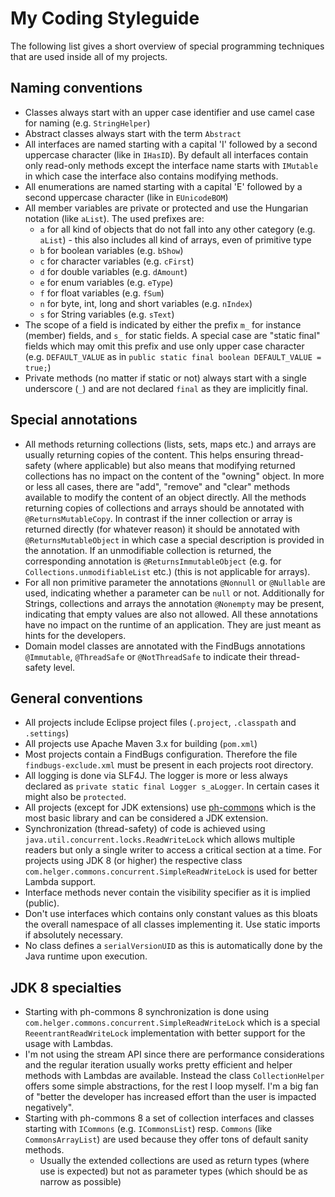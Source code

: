 # My Coding Styleguide

The following list gives a short overview of special programming techniques that are used inside all of my projects.

## Naming conventions

* Classes always start with an upper case identifier and use camel case for naming (e.g. `StringHelper`)
* Abstract classes always start with the term `Abstract`
* All interfaces are named starting with a capital 'I' followed by a second uppercase character (like in `IHasID`). By default all interfaces contain only read-only methods except the interface name starts with `IMutable` in which case the interface also contains modifying methods.
* All enumerations are named starting with a capital 'E' followed by a second uppercase character (like in `EUnicodeBOM`)
* All member variables are private or protected and use the Hungarian notation (like `aList`). The used prefixes are:
  * `a` for all kind of objects that do not fall into any other category (e.g. `aList`) - this also includes all kind of arrays, even of primitive type
  * `b` for boolean variables (e.g. `bShow`)
  * `c` for character variables (e.g. `cFirst`)
  * `d` for double variables (e.g. `dAmount`)
  * `e` for enum variables (e.g. `eType`)
  * `f` for float variables (e.g. `fSum`)
  * `n` for byte, int, long and short variables (e.g. `nIndex`)
  * `s` for String variables (e.g. `sText`)
* The scope of a field is indicated by either the prefix `m_` for instance (member) fields, and `s_` for static fields. A special case are "static final" fields which may omit this prefix and use only upper case character (e.g. `DEFAULT_VALUE` as in `public static final boolean DEFAULT_VALUE = true;`)
* Private methods (no matter if static or not) always start with a single underscore (`_`) and are not declared `final` as they are implicitly final.
  
## Special annotations

* All methods returning collections (lists, sets, maps etc.) and arrays are usually returning copies of the content. This helps ensuring thread-safety (where applicable) but also means that modifying returned collections has no impact on the content of the "owning" object. In more or less all cases, there are "add", "remove" and "clear" methods available to modify the content of an object directly. All the methods returning copies of collections and arrays should be annotated with `@ReturnsMutableCopy`. In contrast if the inner collection or array is returned directly (for whatever reason) it should be annotated with `@ReturnsMutableObject` in which case a special description is provided in the annotation. If an unmodifiable collection is returned, the corresponding annotation is `@ReturnsImmutableObject` (e.g. for `Collections.unmodifiableList` etc.) (this is not applicable for arrays).
* For all non primitive parameter the annotations `@Nonnull` or `@Nullable` are used, indicating whether a parameter can be `null` or not. Additionally for Strings, collections and arrays the annotation `@Nonempty` may be present, indicating that empty values are also not allowed. All these annotations have no impact on the runtime of an application. They are just meant as hints for the developers.
* Domain model classes are annotated with the FindBugs annotations `@Immutable`, `@ThreadSafe` or `@NotThreadSafe` to indicate their thread-safety level.
  
## General conventions

* All projects include Eclipse project files (`.project`, `.classpath` and `.settings`)
* All projects use Apache Maven 3.x for building (`pom.xml`)
* Most projects contain a FindBugs configuration. Therefore the file `findbugs-exclude.xml` must be present in each projects root directory. 
* All logging is done via SLF4J. The logger is more or less always declared as `private static final Logger s_aLogger`. In certain cases it might also be `protected`.
* All projects (except for JDK extensions) use [ph-commons](https://github.com/phax/ph-commons) which is the most basic library and can be considered a JDK extension.
* Synchronization (thread-safety) of code is achieved using `java.util.concurrent.locks.ReadWriteLock` which allows multiple readers but only a single writer to access a critical section at a time. For projects using JDK 8 (or higher) the respective class `com.helger.commons.concurrent.SimpleReadWriteLock` is used for better Lambda support.
* Interface methods never contain the visibility specifier as it is implied (public).
* Don't use interfaces which contains only constant values as this bloats the overall namespace of all classes implementing it. Use static imports if absolutely necessary.
* No class defines a `serialVersionUID` as this is automatically done by the Java runtime upon execution.

## JDK 8 specialties

* Starting with ph-commons 8 synchronization is done using `com.helger.commons.concurrent.SimpleReadWriteLock` which is a special `ReeentrantReadWriteLock` implementation with better support for the usage with Lambdas.
* I'm not using the stream API since there are performance considerations and the regular iteration usually works pretty efficient and helper methods with Lambdas are available. Instead the class `CollectionHelper` offers some simple abstractions, for the rest I loop myself. I'm a big fan of "better the developer has increased effort than the user is impacted negatively".
* Starting with ph-commons 8 a set of collection interfaces and classes starting with `ICommons` (e.g. `ICommonsList`) resp. `Commons` (like `CommonsArrayList`) are used because they offer tons of default sanity methods.
  * Usually the extended collections are used as return types (where use is expected) but not as parameter types (which should be as narrow as possible)
